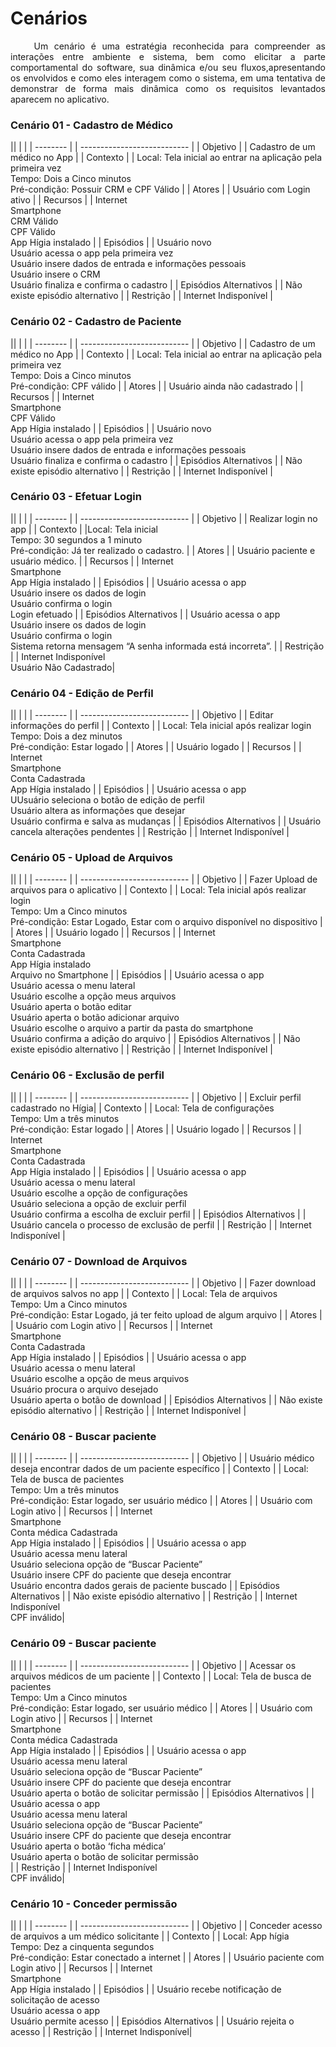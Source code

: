 # Cenários

<p style="text-align: justify;"> &emsp;&emsp;
Um cenário é uma estratégia reconhecida para compreender as interações entre ambiente e sistema, bem como elicitar a parte comportamental do software, sua dinâmica e/ou seu fluxos,apresentando os envolvidos e como eles interagem como o sistema, em uma tentativa de demonstrar de forma mais dinâmica como os requisitos levantados aparecem no aplicativo.
</p>

### Cenário 01 - Cadastro de Médico

|| | |
| -------- | | --------------------------- |
| Objetivo | | Cadastro de um médico no App |
| Contexto | | Local: Tela inicial ao entrar na aplicação pela primeira vez <br /> Tempo: Dois a Cinco minutos <br /> Pré-condição: Possuir CRM e CPF Válido |
| Atores | | Usuário com Login ativo |
| Recursos | | Internet <br /> Smartphone <br /> CRM Válido <br /> CPF Válido <br /> App Hígia instalado |
| Episódios | | Usuário novo <br /> Usuário acessa o app pela primeira vez <br /> Usuário insere dados de entrada e informações pessoais <br /> Usuário insere o CRM <br /> Usuário finaliza e confirma o cadastro |
| Episódios Alternativos | | Não existe episódio alternativo |
| Restrição | | Internet Indisponível |

### Cenário 02 - Cadastro de Paciente

|| | |
| -------- | | --------------------------- |
| Objetivo | | Cadastro de um médico no App |
| Contexto | | Local: Tela inicial ao entrar na aplicação pela primeira vez <br /> Tempo: Dois a Cinco minutos <br /> Pré-condição: CPF válido |
| Atores | | Usuário ainda não cadastrado |
| Recursos | | Internet <br /> Smartphone <br /> CPF Válido <br /> App Hígia instalado |
| Episódios | | Usuário novo <br /> Usuário acessa o app pela primeira vez <br /> Usuário insere dados de entrada e informações pessoais <br /> Usuário finaliza e confirma o cadastro |
| Episódios Alternativos | | Não existe episódio alternativo |
| Restrição | | Internet Indisponível |

### Cenário 03 - Efetuar Login

|| | |
| -------- | | --------------------------- |
| Objetivo | | Realizar login no app |
| Contexto | |Local: Tela inicial <br /> Tempo: 30 segundos a 1 minuto <br /> Pré-condição: Já ter realizado o cadastro. |
| Atores | | Usuário paciente e usuário médico. |
| Recursos | | Internet <br /> Smartphone <br /> App Hígia instalado |
| Episódios | | Usuário acessa o app <br /> Usuário insere os dados de login <br /> Usuário confirma o login <br /> Login efetuado |
| Episódios Alternativos | | Usuário acessa o app <br /> Usuário insere os dados de login <br /> Usuário confirma o login <br /> Sistema retorna mensagem “A senha informada está incorreta”. |
| Restrição | | Internet Indisponível <br /> Usuário Não Cadastrado|

### Cenário 04 - Edição de Perfil

|| | |
| -------- | | --------------------------- |
| Objetivo | | Editar informações do perfil |
| Contexto | | Local: Tela inicial após realizar login <br /> Tempo: Dois a dez minutos <br /> Pré-condição: Estar logado |
| Atores | | Usuário logado |
| Recursos | | Internet <br /> Smartphone <br /> Conta Cadastrada <br /> App Hígia instalado |
| Episódios | | Usuário acessa o app <br /> UUsuário seleciona o botão de edição de perfil <br /> Usuário altera as informações que desejar <br /> Usuário confirma e salva as mudanças |
| Episódios Alternativos | | Usuário cancela alterações pendentes |
| Restrição | | Internet Indisponível |

### Cenário 05 - Upload de Arquivos

|| | |
| -------- | | --------------------------- |
| Objetivo | | Fazer Upload de arquivos para o aplicativo |
| Contexto | | Local: Tela inicial após realizar login <br /> Tempo: Um a Cinco minutos <br /> Pré-condição: Estar Logado, Estar com o arquivo disponível no dispositivo |
| Atores | | Usuário logado |
| Recursos | | Internet <br /> Smartphone <br /> Conta Cadastrada <br /> App Hígia instalado <br /> Arquivo no Smartphone |
| Episódios | | Usuário acessa o app <br /> Usuário acessa o menu lateral <br /> Usuário escolhe a opção meus arquivos <br /> Usuário aperta o botão editar <br /> Usuário aperta o botão adicionar arquivo <br /> Usuário escolhe o arquivo a partir da pasta do smartphone <br /> Usuário confirma a adição do arquivo |
| Episódios Alternativos | | Não existe episódio alternativo |
| Restrição | | Internet Indisponível |

### Cenário 06 - Exclusão de perfil

|| | |
| -------- | | --------------------------- |
| Objetivo | | Excluir perfil cadastrado no Hígia|
| Contexto | | Local: Tela de configurações <br /> Tempo: Um a três minutos <br /> Pré-condição: Estar logado |
| Atores | | Usuário logado |
| Recursos | | Internet <br /> Smartphone <br /> Conta Cadastrada <br /> App Hígia instalado |
| Episódios | | Usuário acessa o app <br /> Usuário acessa o menu lateral <br /> Usuário escolhe a opção de configurações <br /> Usuário seleciona a opção de excluir perfil <br /> Usuário confirma a escolha de excluir perfil |
| Episódios Alternativos | | Usuário cancela o processo de exclusão de perfil |
| Restrição | | Internet Indisponível |

### Cenário 07 - Download de Arquivos

|| | |
| -------- | | --------------------------- |
| Objetivo | | Fazer download de arquivos salvos no app |
| Contexto | | Local: Tela de arquivos <br /> Tempo: Um a Cinco minutos <br /> Pré-condição: Estar Logado, já ter feito upload de algum arquivo |
| Atores | | Usuário com Login ativo |
| Recursos | | Internet <br /> Smartphone <br /> Conta Cadastrada <br /> App Hígia instalado |
| Episódios | | Usuário acessa o app <br /> Usuário acessa o menu lateral <br /> Usuário escolhe a opção de meus arquivos <br /> Usuário procura o arquivo desejado <br /> Usuário aperta o botão de download |
| Episódios Alternativos | | Não existe episódio alternativo |
| Restrição | | Internet Indisponível |

### Cenário 08 - Buscar paciente

|| | |
| -------- | | --------------------------- |
| Objetivo | | Usuário médico deseja encontrar dados de um paciente específico |
| Contexto | | Local: Tela de busca de pacientes <br /> Tempo: Um a três minutos <br /> Pré-condição: Estar logado, ser usuário médico |
| Atores | | Usuário com Login ativo |
| Recursos | | Internet <br /> Smartphone <br /> Conta médica Cadastrada <br /> App Hígia instalado |
| Episódios | | Usuário acessa o app <br /> Usuário acessa menu lateral <br /> Usuário seleciona opção de “Buscar Paciente” <br /> Usuário insere CPF do paciente que deseja encontrar <br /> Usuário encontra dados gerais de paciente buscado |
| Episódios Alternativos | | Não existe episódio alternativo |
| Restrição | | Internet Indisponível <br /> CPF inválido|

### Cenário 09 - Buscar paciente

|| | |
| -------- | | --------------------------- |
| Objetivo | | Acessar os arquivos médicos de um paciente |
| Contexto | | Local: Tela de busca de pacientes <br /> Tempo: Um a Cinco minutos <br /> Pré-condição: Estar logado, ser usuário médico |
| Atores | | Usuário com Login ativo |
| Recursos | | Internet <br /> Smartphone <br /> Conta médica Cadastrada <br /> App Hígia instalado |
| Episódios | | Usuário acessa o app <br /> Usuário acessa menu lateral <br /> Usuário seleciona opção de “Buscar Paciente” <br /> Usuário insere CPF do paciente que deseja encontrar <br /> Usuário aperta o botão de solicitar permissão |
| Episódios Alternativos | | Usuário acessa o app <br /> Usuário acessa menu lateral <br /> Usuário seleciona opção de “Buscar Paciente” <br /> Usuário insere CPF do paciente que deseja encontrar <br /> Usuário aperta o botão ‘ficha médica’ <br /> Usuário aperta o botão de solicitar permissão <br /> |
| Restrição | | Internet Indisponível <br /> CPF inválido|

### Cenário 10 - Conceder permissão

|| | |
| -------- | | --------------------------- |
| Objetivo | | Conceder acesso de arquivos a um médico solicitante |
| Contexto | | Local: App hígia <br /> Tempo: Dez a cinquenta segundos <br /> Pré-condição: Estar conectado a internet |
| Atores | | Usuário paciente com Login ativo |
| Recursos | | Internet <br /> Smartphone <br /> App Hígia instalado |
| Episódios | | Usuário recebe notificação de solicitação de acesso <br /> Usuário acessa o app <br /> Usuário permite acesso |
| Episódios Alternativos | | Usuário rejeita o acesso |
| Restrição | | Internet Indisponível|
